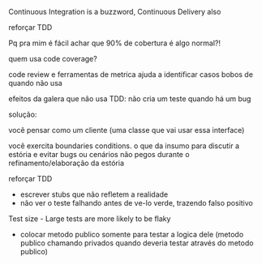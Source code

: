 Continuous Integration is a buzzword, Continuous Delivery also


reforçar TDD

Pq pra mim é fácil achar que 90% de cobertura é algo normal?!

quem usa code coverage?

code review e ferramentas de metrica ajuda a identificar casos bobos de quando não usa


efeitos da galera que não usa TDD: não cria um teste quando há um bug

solução:

você pensar como um cliente (uma classe que vai usar essa interface)

você exercita boundaries conditions. o que da insumo para discutir a estória e evitar bugs ou cenários não pegos durante o refinamento/elaboração da estória

reforçar TDD

* escrever stubs que não refletem a realidade
* não ver o teste falhando antes de ve-lo verde, trazendo falso positivo

Test size - Large tests are more likely to be flaky

* colocar metodo publico somente para testar a logica dele (metodo publico chamando privados quando deveria testar através do metodo publico)
